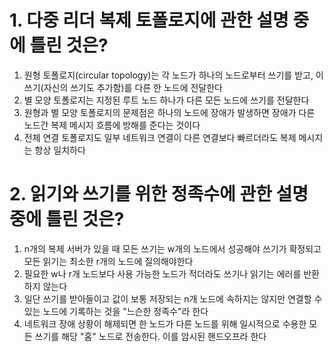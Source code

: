 # 1. 다중 리더 복제 토폴로지에 관한 설명 중에 틀린 것은?
1. 원형 토폴로지(circular topology)는 각 노드가 하나의 노드로부터 쓰기를 받고, 이 쓰기(자신의 쓰기도 추가함)를 다른 한 노드에 전달한다
2. 별 모양 토폴로지는 지정된 루트 노드 하나가 다른 모든 노드에 쓰기를 전달한다
3. 원형과 별 모양 토폴로지의 문제점은 하나의 노드에 장애가 발생하면 장애가 다른 노드간 복제 메시지 흐름에 방해를 준다는 것이다
4. 전체 연결 토폴로지도 일부 네트워크 연결이 다른 연결보다 빠르더라도 복제 메시지는 항상 일치하다

# 2. 읽기와 쓰기를 위한 정족수에 관한 설명 중에 틀린 것은?
1. n개의 복제 서버가 있을 때 모든 쓰기는 w개의 노드에서 성공해야 쓰기가 확정되고 모든 읽기는 최소한 r개의 노드에 질의해야한다
2. 필요한 w나 r개 노드보다 사용 가능한 노드가 적더라도 쓰기나 읽기는 에러를 반환하지 않는다
3. 일단 쓰기를 받아들이고 값이 보통 저장되는 n개 노드에 속하지는 않지만 연결할 수 있는 노드에 기록하는 것을 "느슨한 정족수"라 한다
4. 네트워크 장애 상황이 해제되면 한 노드가 다른 노드를 위해 일시적으로 수용한 모든 쓰기를 해당 "홈" 노드로 전송한다. 이를 암시된 핸드오프라 한다
